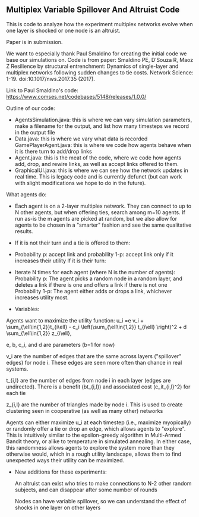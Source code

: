 ## Multiplex Variable Spillover And Altruist Code

This is code to analyze how the experiment multiplex networks evolve when one layer is shocked or one node is an altruist.

Paper is in submission.

We want to especially thank Paul Smaldino for creating the initial code we base our simulations on. Code is from paper: Smaldino PE, D’Souza R, Maoz Z Resilience by structural entrenchment: Dynamics of single-layer and multiplex networks following sudden changes to tie costs. Network Science: 1-19. doi:10.1017/nws.2017.35 (2017).


Link to Paul Smaldino's code: https://www.comses.net/codebases/5148/releases/1.0.0/

Outline of our code:

- AgentsSimulation.java: this is where we can vary simulation parameters, make a filename for the output, and list how many timesteps we record in the output file 
- Data.java: this is where we vary what data is recorded GamePlayerAgent.java: this is where we code how agents behave when it is there turn to add/drop links 
- Agent.java: this is the meat of the code, where we code how agents add, drop, and rewire links, as well as accept links offered to them. 
- GraphicalUI.java: this is where we can see how the network updates in real time. This is legacy code and is currently defunct (but can work with slight modifications we hope to do in the future). 

What agents do: 

- Each agent is on a 2-layer multiplex network. They can connect to up to N other agents, but when offering ties, search among m=10 agents. If run as-is the m agents are picked at random, but we also allow for agents to be chosen in a "smarter" fashion and see the same qualitative results.

- If it is not their turn and a tie is offered to them:

- Probability p: accept link and probability 1-p: accept link only if it increases their utility If it is their turn:

- Iterate N times for each agent (where N is the number of agents):
  Probability p: The agent picks a random node in a random layer, and deletes a link if there is one and offers a link if there is not one 
  Probability 1-p: The agent either adds or drops a link, whichever increases utility most.
  
- Variables: 

Agents want to maximize the utility function: u_i =e v_i +  \sum_{\ell\in\{1,2\}}t_{i\ell} - c_i \left(\sum_{\ell\in\{1,2\}} t_{i\ell} \right)^2 + d \sum_{\ell\in\{1,2\}} z_{i\ell},

e, b, c_i, and d are parameters (b=1 for now)

v_i are the number of edges that are the same across layers ("spillover" edges) for node i. These edges are seen more often than chance in real systems. 

t_{i,l} are the number of edges from node i in each layer (edges are undirected). There is a benefit (bt_{i,l}) and associated cost (c_it_{i,l}^2) for each tie 

z_{i,l} are the number of triangles made by node i. This is used to create clustering seen in cooperative (as well as many other) networks 

Agents can either maximize u_i at each timestep (i.e., maximize myopically) or randomly offer a tie or drop an edge, which allows agents to "explore". This is intuitively similar to the epsilon-greedy algorithm in Multi-Armed Bandit theory, or alike to temperature in simulated annealing. In either case, this randomness allows agents to explore the system more than they otherwise would, which in a rough utility landscape, allows them to find unexpected ways their utility can be maximized.

- New additions for these experiments:
  
  An altruist can exist who tries to make connections to N-2 other random subjects, and can disappear after some number of rounds
  
  Nodes can have variable spillover, so we can understand the effect of shocks in one layer on other layers

